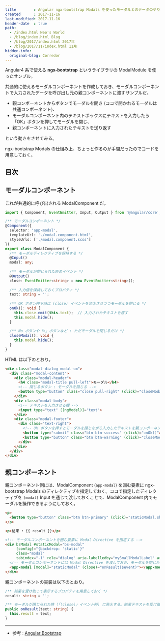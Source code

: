 ```yaml
---
title        : Angular ngx-bootstrap Modals を使ったモーダルとのデータのやり取り
created      : 2017-11-16
last-modified: 2017-11-16
header-date  : true
path:
  - /index.html Neo's World
  - /blog/index.html Blog
  - /blog/2017/index.html 2017年
  - /blog/2017/11/index.html 11月
hidden-info:
  original-blog: Corredor
---
```


Angular4 系で使える **ngx-bootstrap** というライブラリの ModalModule を使ったサンプル。

共通的に使えるモーダルコンポーネントを作成しておき、モーダルコンポーネントで入力されたデータを呼び出し元の親コンポーネントに渡すサンプルだ。

- 親コンポーネントからボタンでモーダルを開き (ココで開かれるモーダルは共通コンポーネント)、
- モーダルコンポーネント内のテキストボックスにテキストを入力したら「OK」ボタンを押してモーダルを閉じ、
- 親コンポーネントに入力されたテキストを送り返す

という動きをさせてみる。

ngx-bootstrap Modals の仕組み上、ちょっと作るのが手間だったのでコードを用意しておく。

## 目次

## モーダルコンポーネント

これが共通的に呼び出される ModalComponent だ。

```typescript
import { Component, EventEmitter, Input, Output } from '@angular/core';

/** モーダルコンポーネント */
@Component({
  selector: 'app-modal',
  templateUrl: './modal.component.html',
  styleUrls: ['./modal.component.scss']
})
export class ModalComponent {
  /** モーダルディレクティブを保持する */
  @Input()
  modal: any;
  
  /** モーダルが閉じられた時のイベント */
  @Output()
  close: EventEmitter<string> = new EventEmitter<string>();
  
  /** 入力値を保持しておくプロパティ */
  text: string = '';
  
  /** OK ボタン押下時は (close) イベントを発火させつつモーダルを閉じる */
  onOk(): void {
    this.close.emit(this.text);  // 入力されたテキストを渡す
    this.modal.hide();
  }
  
  /** No ボタンや「×」ボタンなど : ただモーダルを閉じるだけ */
  closeModal(): void {
    this.modal.hide();
  }
}
```

HTML は以下のとおり。

```html
<div class="modal-dialog modal-sm">
  <div class="modal-content">
    <div class="modal-header">
      <h4 class="modal-title pull-left">モーダル</h4>
      <!-- 閉じるボタン : モーダルを閉じる -->
      <button type="button" class="close pull-right" (click)="closeModal()" aria-label="Close"><span aria-hidden="true">&times;</span></button>
    </div>
    <div class="modal-body">
      <!-- テキストを入力させる欄 -->
      <input type="text" [(ngModel)]="text">
    </div>
    <div class="modal-footer">
      <div class="text-right">
        <!-- OK ボタンを押すとモーダルを閉じながら入力したテキストを親コンポーネントに送信する -->
        <button type="submit" class="btn btn-success" (click)="onOk()">OK</button>
        <button type="button" class="btn btn-warning" (click)="closeModal()">No</button>
      </div>
    </div>
  </div>
</div>
```

## 親コンポーネント

親コンポーネント側には、ModalComponent (`app-modal`) を囲む要素に ngx-bootstrap Modals のディレクティブを指定しておく。ココで指定したディレクティブを `[modal]` Input を通じて渡しておくことで、ModalComponent 内でモーダルを操作できるようにしておく。

```html
<p>
  <button type="button" class="btn btn-primary" (click)="staticModal.show()">モーダルを開く</button>
</p>

<p>結果 : {{ result }}</p>

<!-- モーダルコンポーネントを囲む要素に Modal Directive を指定する -->
<div bsModal #staticModal="bs-modal"
     [config]="{backdrop: 'static'}"
     class="modal"
     tabindex="-1" role="dialog" aria-labelledby="mySmallModalLabel" aria-hidden="true">
  <!-- モーダルコンポーネントには Modal Directive を渡しておき、モーダルを閉じた時に親コンポーネント側でイベントを発火させる -->
  <app-modal [modal]="staticModal" (close)="onResult($event)"></app-modal>
</div>
```

親コンポーネントの実装は以下のとおり。

```typescript
/** 結果を受け取って表示するプロパティを用意しておく */
result: string = '';

/** モーダルが閉じられた時 (「(close)」イベント時) に発火する。結果テキストを受け取ってプロパティに設定する */
public onResult(text: string) {
  this.result = text;
}
```

-----

- 参考 : [Angular Bootstrap](https://valor-software.com/ngx-bootstrap/#/modals)
